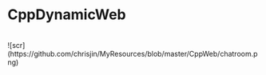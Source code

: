 CppDynamicWeb
============
<br>
![scr](https://github.com/chrisjin/MyResources/blob/master/CppWeb/chatroom.png)
